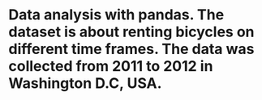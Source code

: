 # Data analysis with pandas. The dataset is about renting bicycles on different time frames. The data was collected from 2011 to 2012 in Washington D.C, USA. 
